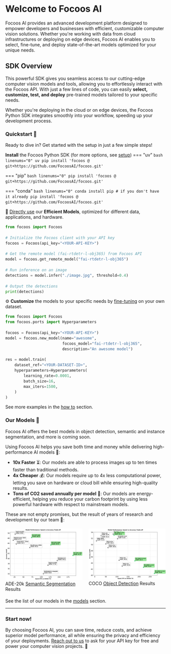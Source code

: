 # Welcome to Focoos AI

Focoos AI provides an advanced development platform designed to empower developers and businesses with efficient, customizable computer vision solutions. Whether you're working with data from cloud infrastructures or deploying on edge devices, Focoos AI enables you to select, fine-tune, and deploy state-of-the-art models optimized for your unique needs.

## SDK Overview

<!-- Unlock the full potential of Focoos AI with the Focoos Python SDK! 🚀  -->
This powerful SDK gives you seamless access to our cutting-edge computer vision models and tools, allowing you to effortlessly interact with the Focoos API. With just a few lines of code, you can easily **select, customize, test, and deploy** pre-trained models tailored to your specific needs.

Whether you're deploying in the cloud or on edge devices, the Focoos Python SDK integrates smoothly into your workflow, speeding up your development process.

<!-- ### Key Features 🔑

1. **Select Ready-to-use Models** 🧩
   Get started quickly by selecting one of our efficient, [pre-trained models](./models.md) that best suits your data and application needs.

2. **Personalize Your Model** ✨
   Customize the selected model for higher accuracy through [fine-tuning](./how_to/cloud_training.md). Adapt the model to your specific use case by training it on your own dataset.

3. **Test and Validate** 🧪
   Upload your data sample to test the model’s accuracy and efficiency. Iterate the process to ensure the model performs to your expectations.

4. **Cloud Deployment** ☁️
   Deploy the model on your preferred cloud infrastructure, whether it's your own private cloud or a public cloud service. Your data stays private, as it remains within your servers.

5. **Edge Deployment** 🖥️
   Deploy the model on edge devices. Download the model to run it locally, without sending any data over the network, ensuring full privacy. -->


### Quickstart 🚀
Ready to dive in? Get started with the setup in just a few simple steps!

**Install** the Focoos Python SDK (for more options, see [setup](./setup.md))
=== "uv"
    ```bash linenums="0"
    uv pip install 'focoos @ git+https://github.com/FocoosAI/focoos.git'
    ```

=== "pip"
    ```bash linenums="0"
    pip install 'focoos @ git+https://github.com/FocoosAI/focoos.git'
    ```

=== "conda"
    ```bash linenums="0"
    conda install pip # if you don't have it already
    pip install 'focoos @ git+https://github.com/FocoosAI/focoos.git'
    ```

🚀 [Directly use](./how_to/inference.md) our **Efficient Models**, optimized for different data, applications, and hardware.

```python
from focoos import Focoos

# Initialize the Focoos client with your API key
focoos = Focoos(api_key="<YOUR-API-KEY>")

# Get the remote model (fai-rtdetr-l-obj365) from Focoos API
model = focoos.get_remote_model("fai-rtdetr-l-obj365")

# Run inference on an image
detections = model.infer("./image.jpg", threshold=0.4)

# Output the detections
print(detections)
```

⚙️ **Customize** the models to your specific needs by [fine-tuning](./how_to/cloud_training.md) on your own dataset.

```python
from focoos import Focoos
from focoos.ports import Hyperparameters

focoos = Focoos(api_key="<YOUR-API-KEY>")
model = focoos.new_model(name="awesome",
                         focoos_model="fai-rtdetr-l-obj365",
                         description="An awesome model")

res = model.train(
    dataset_ref="<YOUR-DATASET-ID>",
    hyperparameters=Hyperparameters(
        learning_rate=0.0001,
        batch_size=16,
        max_iters=1500,
    )
)
```

See more examples in the [how to](./how_to) section.

### Our Models 🧠
Focoos AI offers the best models in object detection, semantic and instance segmentation, and more is coming soon.

Using Focoos AI helps you save both time and money while delivering high-performance AI models 💪:

- **10x Faster** ⏳: Our models are able to process images up to ten times faster than traditional methods.
- **4x Cheaper** 💰: Our models require up to 4x less computational power, letting you save on hardware or cloud bill while ensuring high-quality results.
- **Tons of CO2 saved annually per model** 🌱: Our models are energy-efficient, helping you reduce your carbon footprint by using less powerful hardware with respect to mainstream models.

These are not empty promises, but the result of years of research and development by our team 🔬:
<div style="display: flex; justify-content: space-between; margin: 20px 0;">
    <div style="flex: 1; margin-right: 10px;">
        <img src="./models/fai-ade.png" alt="ADE-20k Semantic Segmentation" style="width: 100%;">
        <figcaption>ADE-20k <a href="models/#semantic-segmentation">Semantic Segmentation</a> Results</figcaption>
    </div>
    <div style="flex: 1; margin-left: 10px;">
        <img src="./models/fai-coco.png" alt="COCO Object Detection" style="width: 100%;">
        <figcaption>COCO <a href="models/#object-detection">Object Detection</a> Results</figcaption>
    </div>
</div>

See the list of our models in the [models](./models.md) section.

---
### Start now!
By choosing Focoos AI, you can save time, reduce costs, and achieve superior model performance, all while ensuring the privacy and efficiency of your deployments.
[Reach out to us](mailto:info@focoos.ai) to ask for your API key for free and power your computer vision projects. 🚀
